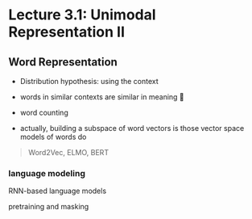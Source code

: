 # Lecture 3.1: Unimodal Representation II


## Word Representation

- Distribution hypothesis: using the context
- words in similar contexts are similar in meaning :thinking:

- word counting

- actually, building a subspace of word vectors is those vector space models of words do

> Word2Vec, ELMO, BERT


### language modeling

RNN-based language models

pretraining and masking





